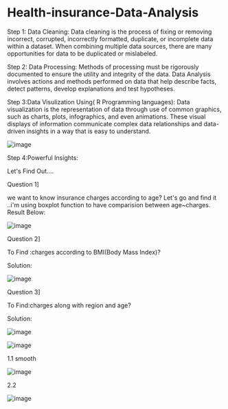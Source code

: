 # Health-insurance-Data-Analysis


Step 1: Data Cleaning:
Data cleaning is the process of fixing or removing incorrect, corrupted, incorrectly formatted, duplicate, or incomplete data within a dataset.
When combining multiple data sources, there are many opportunities for data to be duplicated or mislabeled.



Step 2: Data Processing:
Methods of processing must be rigorously documented to ensure the utility and integrity of the data. Data Analysis involves actions and methods
performed on data that help describe facts, detect patterns, develop explanations and test hypotheses.



Step 3:Data Visulization Using( R Programming languages):
Data visualization is the representation of data through use of common graphics, such as charts, plots, infographics, and even animations. 
These visual displays of information communicate complex data relationships and data-driven insights in a way that is easy to understand.

![image](https://github.com/YashMohare/Health-insurance-Data-Analysis/assets/160584848/cacaabfc-3960-47cf-bb14-c3ea2e271c37)





Step 4:Powerful Insights:

Let's Find Out....


Question 1]

we want to know insurance charges according to age? Let's go and find it ..i'm using boxplot function to have comparision between age~charges.
Result Below:


   ![image](https://github.com/YashMohare/Health-insurance-Data-Analysis/assets/160584848/cd9a4b7e-b908-4d75-a6c2-47da31650da0)
   
  

Question 2]

To Find :charges according to BMI(Body Mass Index)?

Solution:



![image](https://github.com/YashMohare/Health-insurance-Data-Analysis/assets/160584848/16d45291-81d2-49ce-9cf3-ea6d80c79653)

Question 3]

To Find:charges along with region and age?

Solution:

![image](https://github.com/YashMohare/Health-insurance-Data-Analysis/assets/160584848/9add86fe-3e17-49b3-a70e-866da9341717)


![image](https://github.com/YashMohare/Health-insurance-Data-Analysis/assets/160584848/0ebaf3d1-ec51-47ae-b168-c1fe95e742ff)










1.1 smooth 

![image](https://github.com/YashMohare/Health-insurance-Data-Analysis/assets/160584848/0b19f605-e990-4f41-8927-f875fef2e067)


2.2 

![image](https://github.com/YashMohare/Health-insurance-Data-Analysis/assets/160584848/a4196aaf-10fc-47a0-ab68-8cbcca34da2e)


















